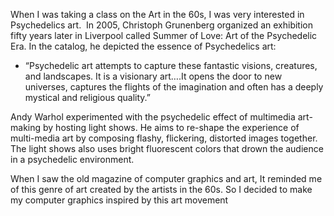 When I was taking a class on the Art in the 60s, I was very interested in Psychedelics art. 
In 2005, Christoph Grunenberg organized an exhibition fifty years later in Liverpool called Summer of Love: Art of the Psychedelic Era. In the catalog, he depicted the essence of Psychedelics art: 

- “Psychedelic art attempts to capture these fantastic visions, creatures, and landscapes. It is a visionary art….It opens the door to new universes, captures the flights of the imagination and often has a deeply mystical and religious quality.” 

Andy Warhol experimented with the psychedelic effect of multimedia art-making by hosting light shows. He aims to re-shape the experience of multi-media art by composing flashy, flickering, distorted images together. The light shows also uses bright fluorescent colors that drown the audience in a psychedelic environment. 

When I saw the old magazine of computer graphics and art, It reminded me of this genre of art created by the artists in the 60s. So I decided to make my computer graphics inspired by this art movement 

